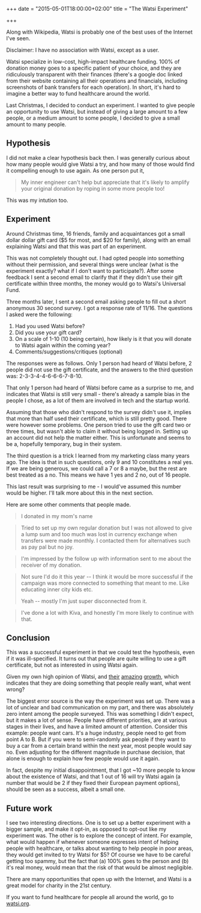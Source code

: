 +++
date = "2015-05-01T18:00:00+02:00"
title = "The Watsi Experiment"

+++

Along with Wikipedia, Watsi is probably one of the best uses of the
Internet I've seen.

<!--more-->

Disclaimer: I have no association with Watsi, except as a user.

Watsi specialize in low-cost, high-impact healthcare funding. 100% of
donation money goes to a specific patient of your choice, and they are
ridiculously transparent with their finances (there's a google doc
linked from their website containing all their operations and
financials, including screenshots of bank transfers for each
operation). In short, it's hard to imagine a better way to fund
healthcare around the world.

Last Christmas, I decided to conduct an experiment. I wanted to give
people an opportunity to use Watsi, but instead of giving a large
amount to a few people, or a medium amount to some people, I decided
to give a small amount to many people.

## Hypothesis

I did not make a clear hypothesis back then. I was generally curious
about how many people would give Watsi a try, and how many of those
would find it compelling enough to use again. As one person put it,

> My inner engineer can't help but appreciate that it's likely to
> amplify your original donation by roping in some more people too!

This was my intution too.

## Experiment

Around Christmas time, 16 friends, family and acquaintances got a
small dollar dollar gift card ($5 for most, and $20 for family), along
with an email explaining Watsi and that this was part of an
experiment.

This was not completely thought out. I had opted people into something
without their permission, and several things were unclear (what is the
experiment exactly? what if I don't want to participate?). After some
feedback I sent a second email to clarify that if they didn't use
their gift certificate within three months, the money would go to
Watsi's Universal Fund.

Three months later, I sent a second email asking people to fill out a
short anonymous 30 second survey. I got a response rate of 11/16. The
questions I asked were the following:

1. Had you used Watsi before?
2. Did you use your gift card?
3. On a scale of 1-10 (10 being certain), how likely is it that you
will donate to Watsi again within the coming year?
4. Comments/suggestions/critiques (optional)

The responses were as follows. Only 1 person had heard of Watsi
before, 2 people did not use the gift certificate, and the answers to
the third question was: 2-3-3-4-4-6-6-6-7-8-10.

That only 1 person had heard of Watsi before came as a surprise to me,
and indicates that Watsi is still very small - there's already a
sample bias in the people I chose, as a lot of them are involved in
tech and the startup world.

Assuming that those who didn't respond to the survey didn't use it,
implies that more than half used their certificate, which is still
pretty good. There were however some problems. One person tried to use
the gift card two or three times, but wasn't able to claim it without
being logged in. Setting up an account did not help the matter
either. This is unfortunate and seems to be a, hopefully temporary,
bug in their system.

The third question is a trick I learned from my marketing class many
years ago. The idea is that in such questions, only 9 and 10
constitutes a real yes. If we are being generous, we could call a 7 or
8 a maybe, but the rest are best treated as a no. This means we have 1
yes and 2 no, out of 16 people.

This last result was surprising to me - I would've assumed this number
would be higher. I'll talk more about this in the next section.

Here are some other comments that people made.

> I donated in my mom's name

<!-- -->

> Tried to set up my own regular donation but I was not allowed to
> give a lump sum and too much was lost in currency exchange when
> transfers were made monthly. I contacted them for alternatives such
> as pay pal but no joy.

<!-- -->

> I'm impressed by the follow up with information sent to me about the
> receiver of my donation.

<!-- -->

> Not sure I'd do it this year -- I think it would be more successful
> if the campaign was more connected to something that meant to
> me. Like educating inner city kids etc.
> 
> Yeah -- mostly I'm just super disconnected from it.

<!-- -->

> I've done a lot with Kiva, and honestly I'm more likely to continue
> with that.

## Conclusion

This was a successful experiment in that we could test the hypothesis,
even if it was ill-specified. It turns out that people are quite
willing to use a gift certificate, but not as interested in using
Watsi again.

Given my own high opinion of Watsi, and
[their](https://www.changemakers.com/sites/default/files/styles/project_slider/public/growth-graph.png)
[amazing](https://pbs.twimg.com/media/B-QO__bCcAADarb.png)
[growth](https://chartio.com/hmedia/images/blog/2015/03/watsi-data/universal-fund-donations.png),
which indicates that they are doing something that people really want,
what went wrong?

The biggest error source is the way the experiment was set up. There
was a lot of unclear and bad communication on my part, and there was
absolutely zero intent among the people surveyed. This was something I
didn't expect, but it makes a lot of sense. People have different
priorities, are at various stages in their lives, and have a limited
amount of attention. Consider this example: people want cars. It's a
huge industry, people need to get from point A to B. But if you were
to semi-randomly ask people if they want to buy a car from a certain
brand within the next year, most people would say no. Even adjusting
for the different magnitude in purchase decision, that alone is enough
to explain how few people would use it again.

In fact, despite my initial disappointment, that I got ~10 more people
to know about the existence of Watsi, and that 1 out of 16 will try
Watsi again (a number that would be 2 if they fixed their European
payment options), should be seen as a success, albeit a small one.

## Future work

I see two interesting directions. One is to set up a better experiment
with a bigger sample, and make it opt-in, as opposed to opt-out like
my experiment was. The other is to explore the concept of intent. For
example, what would happen if whenever someone expresses intent of
helping people with healthcare, or talks about wanting to help people
in poor areas, they would get invited to try Watsi for $5? Of course
we have to be careful getting too spammy, but the fact that (a) 100%
goes to the person and (b) it's real money, would mean that the risk
of that would be almost negligible.

There are many opportunities that open up with the Internet, and Watsi
is a great model for charity in the 21st century.

If you want to fund healthcare for people all around the world, go to
[watsi.org](https://watsi.org/).
